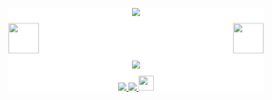<div style="background: white ">
<!-- top left -->
<p align="center">
    <a href="https://github.com/Omooo/Android-Notes">
    <img src="https://s2.loli.net/2022/09/04/WoScw785rhd4gUt.png">
    </a>  
</p>    
<div>
    <img src="https://emojis.slackmojis.com/emojis/images/1563480763/5999/meow_party.gif" width="60" height="60"/> 
    <img src="https://emojis.slackmojis.com/emojis/images/1563480763/5999/meow_party.gif" width="60" height="60" align="right"/> 
</div>
<p align="center">
  <a href="https://github.com/Omooo">
    <img src="https://github-readme-stats.vercel.app/api?username=Omooo&show_icons=true&line_height=21&show_icons=true&theme=vue" />
  </a>
</p>

<p align="center">
  <a href="https://github.com/Omooo/Android-Notes">
    <img src="https://img.shields.io/badge/🔥%20Android-Notes-brightness.svg"
  </a>  
  <a href="https://github.com/Omooo">
    <img src="https://komarev.com/ghpvc/?username=Omooo&color=brightgreen" />
  </a>
  <a>
    <img src="https://media.giphy.com/media/WUlplcMpOCEmTGBtBW/giphy.gif" width="30">
  </a>  
</p>
